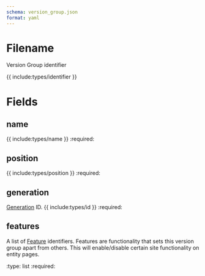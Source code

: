 ```yaml
---
schema: version_group.json
format: yaml
---
```


# Filename
Version Group identifier

{{ include:types/identifier }}

# Fields
## name
{{ include:types/name }}
:required:

## position
{{ include:types/position }}
:required:

## generation
[Generation](generation.md) ID.
{{ include:types/id }}
:required:

## features
A list of [Feature](feature.md) identifiers.  Features are functionality that
sets this version group apart from others.  This will enable/disable certain
site functionality on entity pages.

:type: list
:required:
